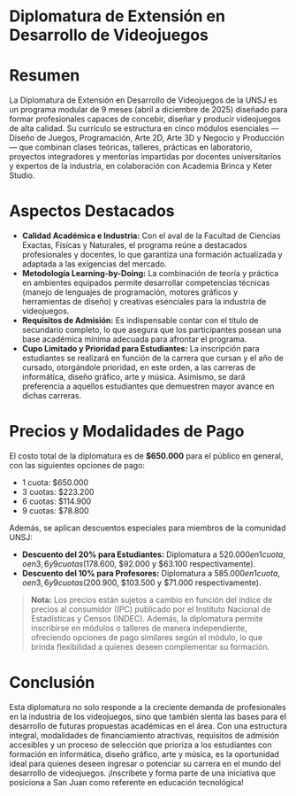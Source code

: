 # Diplomatura de Extensión en Desarrollo de Videojuegos

# Resumen

La Diplomatura de Extensión en Desarrollo de Videojuegos de la UNSJ es un programa modular de 9 meses (abril a diciembre de 2025) diseñado para formar profesionales capaces de concebir, diseñar y producir videojuegos de alta calidad. Su currículo se estructura en cinco módulos esenciales —Diseño de Juegos, Programación, Arte 2D, Arte 3D y Negocio y Producción— que combinan clases teóricas, talleres, prácticas en laboratorio, proyectos integradores y mentorías impartidas por docentes universitarios y expertos de la industria, en colaboración con Academia Brinca y Keter Studio.

# Aspectos Destacados

* **Calidad Académica e Industria:** Con el aval de la Facultad de Ciencias Exactas, Físicas y Naturales, el programa reúne a destacados profesionales y docentes, lo que garantiza una formación actualizada y adaptada a las exigencias del mercado.
* **Metodología Learning-by-Doing:** La combinación de teoría y práctica en ambientes equipados permite desarrollar competencias técnicas (manejo de lenguajes de programación, motores gráficos y herramientas de diseño) y creativas esenciales para la industria de videojuegos.
* **Requisitos de Admisión:** Es indispensable contar con el título de secundario completo, lo que asegura que los participantes posean una base académica mínima adecuada para afrontar el programa.
* **Cupo Limitado y Prioridad para Estudiantes:** La inscripción para estudiantes se realizará en función de la carrera que cursan y el año de cursado, otorgándole prioridad, en este orden, a las carreras de informática, diseño gráfico, arte y música. Asimismo, se dará preferencia a aquellos estudiantes que demuestren mayor avance en dichas carreras.

# Precios y Modalidades de Pago
El costo total de la diplomatura es de **$650.000** para el público en general, con las siguientes opciones de pago:

* 1 cuota: $650.000
* 3 cuotas: $223.200
* 6 cuotas: $114.900
* 9 cuotas: $78.800

Además, se aplican descuentos especiales para miembros de la comunidad UNSJ:

* **Descuento del 20% para Estudiantes:** Diplomatura a $520.000 en 1 cuota, o en 3, 6 y 9 cuotas ($178.600, $92.000 y $63.100 respectivamente).
* **Descuento del 10% para Profesores:** Diplomatura a $585.000 en 1 cuota, o en 3, 6 y 9 cuotas ($200.900, $103.500 y $71.000 respectivamente).

> **Nota:** Los precios están sujetos a cambio en función del índice de precios al consumidor (IPC) publicado por el Instituto Nacional de Estadísticas y Censos (INDEC). Además, la diplomatura permite inscribirse en módulos o talleres de manera independiente, ofreciendo opciones de pago similares según el módulo, lo que brinda flexibilidad a quienes deseen complementar su formación.

# Conclusión
Esta diplomatura no solo responde a la creciente demanda de profesionales en la industria de los videojuegos, sino que también sienta las bases para el desarrollo de futuras propuestas académicas en el área. Con una estructura integral, modalidades de financiamiento atractivas, requisitos de admisión accesibles y un proceso de selección que prioriza a los estudiantes con formación en informática, diseño gráfico, arte y música, es la oportunidad ideal para quienes deseen ingresar o potenciar su carrera en el mundo del desarrollo de videojuegos. ¡Inscríbete y forma parte de una iniciativa que posiciona a San Juan como referente en educación tecnológica!